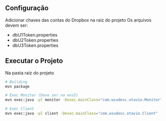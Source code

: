 ## Configuração

Adicionar chaves das contas do Dropbox na raiz do projeto
Os arquivos devem ser:

- dbU1Token.properties
- dbU2Token.properties
- dbU3Token.properties

## Executar o Projeto

Na pasta raiz do projeto

```bash
# Building
mvn package

# Exec Monitor (Deve ser na ens5)
mvn exec:java -pl monitor -Dexec.mainClass="com.wsudesc.otavio.Monitor" < servidor.in

# Exec Client
mvn exec:java -pl client -Dexec.mainClass="com.wsudesc.otavio.Client"
```
